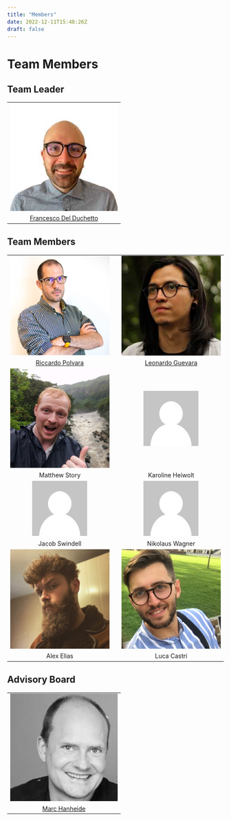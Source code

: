 ```yaml
---
title: "Members"
date: 2022-12-11T15:48:26Z
draft: false 
---
```

# Team Members

## Team Leader 
|  |
| :----: |
![](/francesco.jpeg)|
| [Francesco Del Duchetto](https://staff.lincoln.ac.uk/9033283c-a405-472e-886a-a4799bf19b1b) | 

## Team Members
|  | | |
| :----: | :----: | :----: |
|![](/riccardo.png)| |![](/leonardo.jpeg)|
| [Riccardo Polvara](https://staff.lincoln.ac.uk/f65aae87-dc86-4c92-b0ea-ab120ee3a540) | | [Leonardo Guevara](https://staff.lincoln.ac.uk/a304664e-6445-4f1e-b8ad-74fa88abc715) |
|![](/matt.png)| |![](/default.jpg)|
| Matthew Story | |Karoline Heiwolt |
|![](/default.jpg)| |![](/default.jpg)|
| Jacob Swindell | |Nikolaus Wagner |
|![](/alex.png)| |![](/luca.png)|
| Alex Elias | |Luca Castri |


## Advisory Board 
| |
| :----: |
![](/marc.jpeg)|
| [Marc Hanheide](https://staff.lincoln.ac.uk/9784d77a-95ab-4b79-b2b7-fec86960cadb)| 
